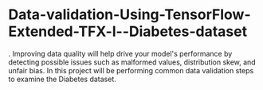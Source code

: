 # Data-validation-Using-TensorFlow-Extended-TFX-l--Diabetes-dataset
. Improving data quality will help drive your model's performance by detecting possible issues such as malformed values, distribution skew, and unfair bias. In this project  will be performing common data validation steps to examine the Diabetes dataset. 
